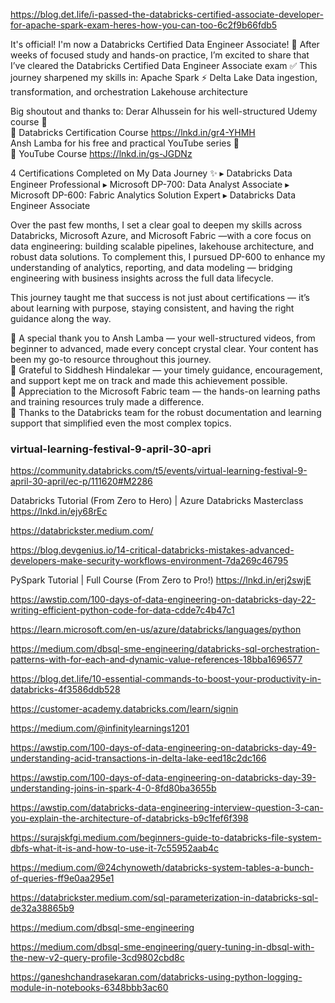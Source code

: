 https://blog.det.life/i-passed-the-databricks-certified-associate-developer-for-apache-spark-exam-heres-how-you-can-too-6c2f9b66fdb5

It's official! I'm now a Databricks Certified Data Engineer Associate! 🚀
After weeks of focused study and hands-on practice, I’m excited to share that I’ve cleared the Databricks Certified Data Engineer Associate exam ✅
This journey sharpened my skills in:
Apache Spark ⚡
Delta Lake
Data ingestion, transformation, and orchestration
Lakehouse architecture

Big shoutout and thanks to:
Derar Alhussein for his well-structured Udemy course 👏  
 🔗 Databricks Certification Course
https://lnkd.in/gr4-YHMH  
Ansh Lamba for his free and practical YouTube series 🎥  
 🔗 YouTube Course
https://lnkd.in/gs-JGDNz

4 Certifications Completed on My Data Journey ✨
▸ Databricks Data Engineer Professional
▸ Microsoft DP-700: Data Analyst Associate
▸ Microsoft DP-600: Fabric Analytics Solution Expert
▸ Databricks Data Engineer Associate

Over the past few months, I set a clear goal to deepen my skills across Databricks, Microsoft Azure, and Microsoft Fabric —with a core focus on data engineering: building scalable pipelines, lakehouse architecture, and robust data solutions.
To complement this, I pursued DP-600 to enhance my understanding of analytics, reporting, and data modeling — bridging engineering with business insights across the full data lifecycle.

This journey taught me that success is not just about certifications — it’s about learning with purpose, staying consistent, and having the right guidance along the way.

🔴 A special thank you to Ansh Lamba — your well-structured videos, from beginner to advanced, made every concept crystal clear. Your content has been my go-to resource throughout this journey.  
🔴 Grateful to Siddhesh Hindalekar — your timely guidance, encouragement, and support kept me on track and made this achievement possible.  
🔴 Appreciation to the Microsoft Fabric team — the hands-on learning paths and training resources truly made a difference.  
🔴  Thanks to the Databricks team for the robust documentation and learning support that simplified even the most complex topics.


### virtual-learning-festival-9-april-30-apri

https://community.databricks.com/t5/events/virtual-learning-festival-9-april-30-april/ec-p/111620#M2286

Databricks Tutorial (From Zero to Hero) | Azure Databricks Masterclass
https://lnkd.in/ejy68rEc

https://databrickster.medium.com/

https://blog.devgenius.io/14-critical-databricks-mistakes-advanced-developers-make-security-workflows-environment-7da269c46795

PySpark Tutorial | Full Course (From Zero to Pro!)
https://lnkd.in/erj2swjE

https://awstip.com/100-days-of-data-engineering-on-databricks-day-22-writing-efficient-python-code-for-data-cdde7c4b47c1


https://learn.microsoft.com/en-us/azure/databricks/languages/python

https://medium.com/dbsql-sme-engineering/databricks-sql-orchestration-patterns-with-for-each-and-dynamic-value-references-18bba1696577

https://blog.det.life/10-essential-commands-to-boost-your-productivity-in-databricks-4f3586ddb528

https://customer-academy.databricks.com/learn/signin

https://medium.com/@infinitylearnings1201

https://awstip.com/100-days-of-data-engineering-on-databricks-day-49-understanding-acid-transactions-in-delta-lake-eed18c2dc166

https://awstip.com/100-days-of-data-engineering-on-databricks-day-39-understanding-joins-in-spark-4-0-8fd80ba3655b

https://awstip.com/databricks-data-engineering-interview-question-3-can-you-explain-the-architecture-of-databricks-b9c1fef6f398

https://surajskfgi.medium.com/beginners-guide-to-databricks-file-system-dbfs-what-it-is-and-how-to-use-it-7c55952aab4c 

https://medium.com/@24chynoweth/databricks-system-tables-a-bunch-of-queries-ff9e0aa295e1

https://databrickster.medium.com/sql-parameterization-in-databricks-sql-de32a38865b9

https://medium.com/dbsql-sme-engineering

https://medium.com/dbsql-sme-engineering/query-tuning-in-dbsql-with-the-new-v2-query-profile-3cd9802cbd8c

https://ganeshchandrasekaran.com/databricks-using-python-logging-module-in-notebooks-6348bbb3ac60
